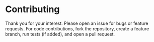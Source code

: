 # Contributing

Thank you for your interest. Please open an issue for bugs or feature requests. For code contributions, fork the repository, create a feature branch, run tests (if added), and open a pull request.
